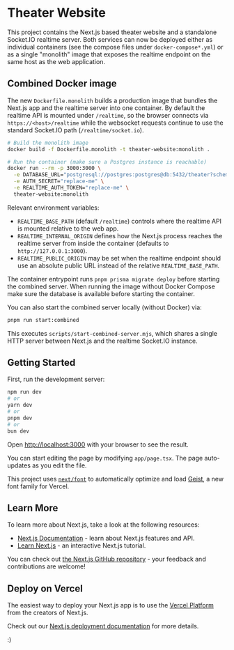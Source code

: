 # Theater Website

This project contains the Next.js based theater website and a standalone
Socket.IO realtime server. Both services can now be deployed either as
individual containers (see the compose files under `docker-compose*.yml`) or as
a single "monolith" image that exposes the realtime endpoint on the same host as
the web application.

## Combined Docker image

The new `Dockerfile.monolith` builds a production image that bundles the
Next.js app and the realtime server into one container. By default the realtime
API is mounted under `/realtime`, so the browser connects via
`https://<host>/realtime` while the websocket requests continue to use the
standard Socket.IO path (`/realtime/socket.io`).

```bash
# Build the monolith image
docker build -f Dockerfile.monolith -t theater-website:monolith .

# Run the container (make sure a Postgres instance is reachable)
docker run --rm -p 3000:3000 \
  -e DATABASE_URL="postgresql://postgres:postgres@db:5432/theater?schema=public" \
  -e AUTH_SECRET="replace-me" \
  -e REALTIME_AUTH_TOKEN="replace-me" \
  theater-website:monolith
```

Relevant environment variables:

- `REALTIME_BASE_PATH` (default `/realtime`) controls where the realtime API is
  mounted relative to the web app.
- `REALTIME_INTERNAL_ORIGIN` defines how the Next.js process reaches the
  realtime server from inside the container (defaults to
  `http://127.0.0.1:3000`).
- `REALTIME_PUBLIC_ORIGIN` may be set when the realtime endpoint should use an
  absolute public URL instead of the relative `REALTIME_BASE_PATH`.

The container entrypoint runs `pnpm prisma migrate deploy` before starting the
combined server. When running the image without Docker Compose make sure the
database is available before starting the container.

You can also start the combined server locally (without Docker) via:

```bash
pnpm run start:combined
```

This executes `scripts/start-combined-server.mjs`, which shares a single HTTP
server between Next.js and the realtime Socket.IO instance.

## Getting Started

First, run the development server:

```bash
npm run dev
# or
yarn dev
# or
pnpm dev
# or
bun dev
```

Open [http://localhost:3000](http://localhost:3000) with your browser to see the result.

You can start editing the page by modifying `app/page.tsx`. The page auto-updates as you edit the file.

This project uses [`next/font`](https://nextjs.org/docs/app/building-your-application/optimizing/fonts) to automatically optimize and load [Geist](https://vercel.com/font), a new font family for Vercel.

## Learn More

To learn more about Next.js, take a look at the following resources:

- [Next.js Documentation](https://nextjs.org/docs) - learn about Next.js features and API.
- [Learn Next.js](https://nextjs.org/learn) - an interactive Next.js tutorial.

You can check out [the Next.js GitHub repository](https://github.com/vercel/next.js) - your feedback and contributions are welcome!

## Deploy on Vercel

The easiest way to deploy your Next.js app is to use the [Vercel Platform](https://vercel.com/new?utm_medium=default-template&filter=next.js&utm_source=create-next-app&utm_campaign=create-next-app-readme) from the creators of Next.js.

Check out our [Next.js deployment documentation](https://nextjs.org/docs/app/building-your-application/deploying) for more details.

:)